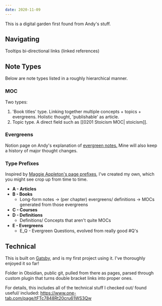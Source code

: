 ```yaml
---
date: 2020-11-09
---
```


This is a digital garden first found from Andy's stuff.

## Navigating
Tooltips
bi-directional links (linked references)

## Note Types
Below are note types listed in a roughly hierarchical manner.

### MOC
Two types:
1. 'Book titles' type. Linking together multiple concepts + topics + evergreens. Holistic thought, 'publishable' as article.
2. Topic type. A direct field such as [[0201 Stoicism MOC| stoicism]].

### Evergreens
Notion page on Andy's explanation of [evergreen notes.](https://www.notion.so/Evergreen-Notes-37c323295bfd447f9f193caa8f9967bb)
Mine will also keep a history of major thought changes. 

### Type Prefixes
Inspired by [Maggie Appleton's page prefixes](https://maggieappleton.com/roam-garden), I've created my own, which you might see crop up from time to time. 

- **A - Articles**
- **B - Books**
	- Long-form notes -> (per chapter) evergreens/ definitions -> MOCs generated from those evergreens
- **C - Courses**
- **D - Definitions**
	- Definitions/ Concepts that aren't quite MOCs
- **E - Evergreens**
	- E_Q - Evergreen Questions, evolved from really good #Q's 


## Technical
This is built on [Gatsby](gatsbyjs.com/), and is my first project using it. I've thoroughly enjoyed it so far!

Folder in Obsidian, public git, pulled from there as pages, parsed through custom plugin that turns double bracket links into proper ones. 

For details, this includes all of the technical stuff I checked out/ found useful/ included: https://www.one-tab.com/page/tFTc7848Rt20cru61WS3Qw